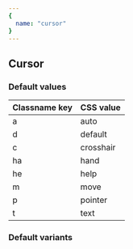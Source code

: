 ```yaml
---
{
  name: "cursor"
}
---
```


## Cursor

### Default values
<!-- defaults.values.start -->
|Classname key|CSS value|
|-------------|---------|
|a            |auto     |
|d            |default  |
|c            |crosshair|
|ha           |hand     |
|he           |help     |
|m            |move     |
|p            |pointer  |
|t            |text     |

<!-- defaults.values.end -->


### Default variants
<!-- defaults.variants.start -->

<!-- defaults.variants.end -->
